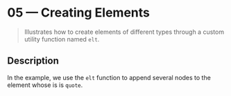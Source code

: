 # 05 &mdash; Creating Elements
> Illustrates how to create elements of different types through a custom utility function named `elt`.

## Description

In the example, we use the `elt` function to append several nodes to the element whose is is `quote`.
